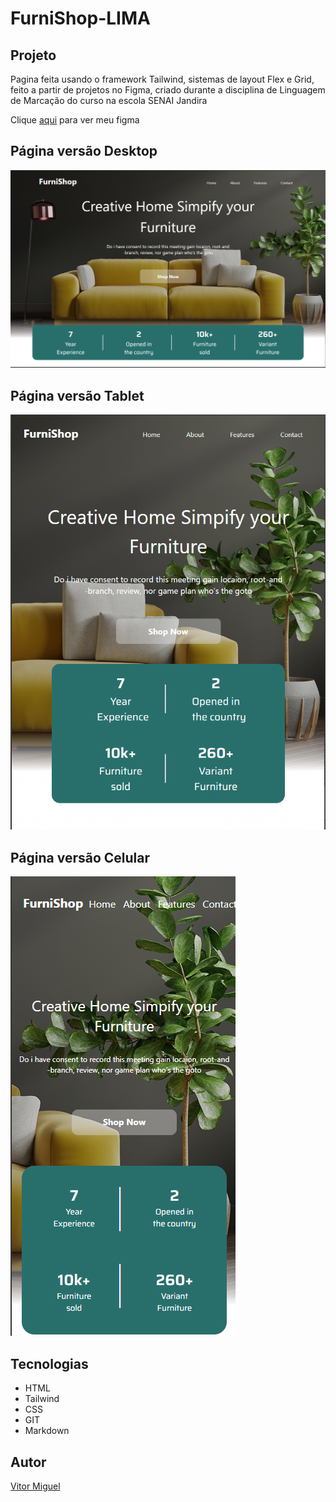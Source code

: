 # FurniShop-LIMA

## Projeto
Pagina feita usando o framework Tailwind, sistemas de layout Flex e Grid, feito a partir de projetos no Figma, criado durante a disciplina de Linguagem de Marcação do curso na escola SENAI Jandira

Clique [aqui](https://www.figma.com/design/3fhPKZeLdNySNB7BgcgJs4/lima---FurniShop--Copy-?node-id=2001-49&t=IKu3VgUUX89DQlAu-0) para ver meu figma

## Página versão Desktop
![](./img/preview-PC.png)

## Página versão Tablet
![](./img/preview-Tablet.png)

## Página versão Celular
![](./img/preview-Celular.png)

## Tecnologias
* HTML
* Tailwind
* CSS
* GIT
* Markdown

## Autor
[Vitor Miguel](https://www.linkedin.com/in/vitor-miguel-673806350/)
